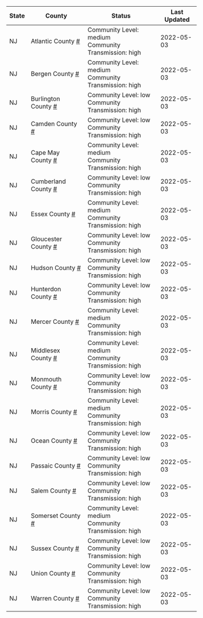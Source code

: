 State | County | Status | Last Updated
--- | --- | --- | --- 
NJ | Atlantic County <a href="#atlantic_county">#</a> | <a name="atlantic_county"></a>Community Level: medium<br/>Community Transmission: high | 2022-05-03
NJ | Bergen County <a href="#bergen_county">#</a> | <a name="bergen_county"></a>Community Level: medium<br/>Community Transmission: high | 2022-05-03
NJ | Burlington County <a href="#burlington_county">#</a> | <a name="burlington_county"></a>Community Level: low<br/>Community Transmission: high | 2022-05-03
NJ | Camden County <a href="#camden_county">#</a> | <a name="camden_county"></a>Community Level: low<br/>Community Transmission: high | 2022-05-03
NJ | Cape May County <a href="#cape_may_county">#</a> | <a name="cape_may_county"></a>Community Level: medium<br/>Community Transmission: high | 2022-05-03
NJ | Cumberland County <a href="#cumberland_county">#</a> | <a name="cumberland_county"></a>Community Level: low<br/>Community Transmission: high | 2022-05-03
NJ | Essex County <a href="#essex_county">#</a> | <a name="essex_county"></a>Community Level: medium<br/>Community Transmission: high | 2022-05-03
NJ | Gloucester County <a href="#gloucester_county">#</a> | <a name="gloucester_county"></a>Community Level: low<br/>Community Transmission: high | 2022-05-03
NJ | Hudson County <a href="#hudson_county">#</a> | <a name="hudson_county"></a>Community Level: low<br/>Community Transmission: high | 2022-05-03
NJ | Hunterdon County <a href="#hunterdon_county">#</a> | <a name="hunterdon_county"></a>Community Level: low<br/>Community Transmission: high | 2022-05-03
NJ | Mercer County <a href="#mercer_county">#</a> | <a name="mercer_county"></a>Community Level: medium<br/>Community Transmission: high | 2022-05-03
NJ | Middlesex County <a href="#middlesex_county">#</a> | <a name="middlesex_county"></a>Community Level: medium<br/>Community Transmission: high | 2022-05-03
NJ | Monmouth County <a href="#monmouth_county">#</a> | <a name="monmouth_county"></a>Community Level: low<br/>Community Transmission: high | 2022-05-03
NJ | Morris County <a href="#morris_county">#</a> | <a name="morris_county"></a>Community Level: medium<br/>Community Transmission: high | 2022-05-03
NJ | Ocean County <a href="#ocean_county">#</a> | <a name="ocean_county"></a>Community Level: low<br/>Community Transmission: high | 2022-05-03
NJ | Passaic County <a href="#passaic_county">#</a> | <a name="passaic_county"></a>Community Level: low<br/>Community Transmission: high | 2022-05-03
NJ | Salem County <a href="#salem_county">#</a> | <a name="salem_county"></a>Community Level: low<br/>Community Transmission: high | 2022-05-03
NJ | Somerset County <a href="#somerset_county">#</a> | <a name="somerset_county"></a>Community Level: medium<br/>Community Transmission: high | 2022-05-03
NJ | Sussex County <a href="#sussex_county">#</a> | <a name="sussex_county"></a>Community Level: low<br/>Community Transmission: high | 2022-05-03
NJ | Union County <a href="#union_county">#</a> | <a name="union_county"></a>Community Level: low<br/>Community Transmission: high | 2022-05-03
NJ | Warren County <a href="#warren_county">#</a> | <a name="warren_county"></a>Community Level: low<br/>Community Transmission: high | 2022-05-03
